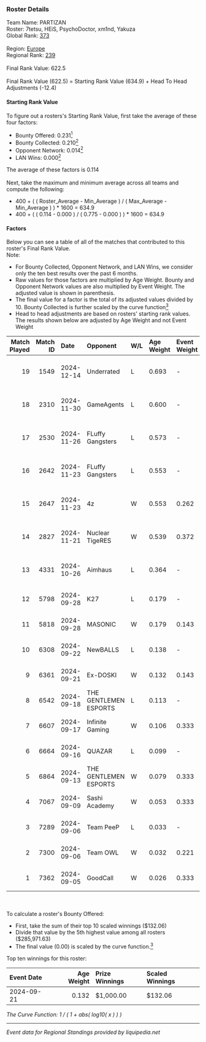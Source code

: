 ### Roster Details<br />
Team Name: PARTIZAN<br />
Roster: 7tetsu, HEiS, PsychoDoctor, xm1nd, Yakuza<br />
Global Rank: [373](../../standings_global_2025_02_28.md)<br />
<br />
Region: [Europe]( ../../standings_europe_2025_02_28.md)<br />
Regional Rank: [239]( ../../standings_europe_2025_02_28.md)<br />
<br />
Final Rank Value:  622.5<br />
<br />
Final Rank Value (622.5) = Starting Rank Value (634.9) + Head To Head Adjustments (-12.4)<br />

#### Starting Rank Value<br />
To figure out a rosters's Starting Rank Value, first take the average of these four factors:<br />
- Bounty Offered: 0.231[<sup>1</sup>](#table2)
- Bounty Collected: 0.210[<sup>2</sup>](#table1)
- Opponent Network: 0.014[<sup>2</sup>](#table1)
- LAN Wins: 0.000[<sup>2</sup>](#table1)

The average of these factors is 0.114<br />
<br />
Next, take the maximum and minimum average across all teams and compute the following:<br />
- 400 + ( ( Roster_Average - Min_Average ) / ( Max_Average - Min_Average ) ) * 1600 = 634.9
- 400 + ( ( 0.114 - 0.000 ) / ( 0.775 - 0.000 ) ) * 1600 = 634.9


#### Factors<br />
Below you can see a table of all of the matches that contributed to this roster's Final Rank Value.<br />
Note:<br />

- For Bounty Collected, Opponent Network, and LAN Wins, we consider only the ten best results over the past 6 months.
- Raw values for those factors are multiplied by Age Weight. Bounty and Opponent Network values are also multiplied by Event Weight. The adjusted value is shown in parenthesis.
- The final value for a factor is the total of its adjusted values divided by 10. Bounty Collected is further scaled by the curve function[<sup>3</sup>](#curveFunction)
- Head to head adjustments are based on rosters' starting rank values. The results shown below are adjusted by Age Weight and not Event Weight
<span id="table1"></span><br />


| Match Played | Match ID | Date       | Opponent              | W/L | Age Weight | Event Weight | Bounty Collected | Opponent Network | LAN Wins  | H2H Adj. | Roster                                    |
| -: | -: | :- | :- | :- | :- | :- | :- | :- | :- | -: | :- |
|           19 |     1549 | 2024-12-14 | Underrated            | L   | 0.693      | -            | -                | -                | -         |    -9.38 | 7tetsu, HEiS, PsychoDoctor, xm1nd, Yakuza |
|           18 |     2310 | 2024-11-30 | GameAgents            | L   | 0.600      | -            | -                | -                | -         |    -9.67 | 7tetsu, Dis1, verbal4buser, xm1nd, Yakuza |
|           17 |     2530 | 2024-11-26 | FLuffy Gangsters      | L   | 0.573      | -            | -                | -                | -         |    -3.85 | 7tetsu, Dis1, verbal4buser, xm1nd, Yakuza |
|           16 |     2642 | 2024-11-23 | FLuffy Gangsters      | L   | 0.553      | -            | -                | -                | -         |    -3.91 | 7tetsu, Dis1, verbal4buser, xm1nd, Yakuza |
|           15 |     2647 | 2024-11-23 | 4z                    | W   | 0.553      | 0.262        | 0.005 (0.001)    | 0.153 (0.022)    | 0 (0.000) |     9.23 | 7tetsu, Dis1, verbal4buser, xm1nd, Yakuza |
|           14 |     2827 | 2024-11-21 | Nuclear TigeRES       | W   | 0.539      | 0.372        | 0.005 (0.001)    | 0.531 (0.107)    | 0 (0.000) |    12.92 | 7tetsu, Dis1, verbal4buser, xm1nd, Yakuza |
|           13 |     4331 | 2024-10-26 | Aimhaus               | L   | 0.364      | -            | -                | -                | -         |    -8.06 | 7tetsu, Dis1, Wadeshot, xm1nd, Yakuza     |
|           12 |     5798 | 2024-09-28 | K27                   | L   | 0.179      | -            | -                | -                | -         |    -0.80 | 7tetsu, Dis1, reNIK, xm1nd, Yakuza        |
|           11 |     5818 | 2024-09-28 | MASONIC               | W   | 0.179      | 0.143        | 0.000 (0.000)    | 0.000 (0.000)    | 0 (0.000) |     1.19 | 7tetsu, Dis1, reNIK, xm1nd, Yakuza        |
|           10 |     6308 | 2024-09-22 | NewBALLS              | L   | 0.138      | -            | -                | -                | -         |    -2.00 | 7tetsu, Dis1, reNIK, xm1nd, Yakuza        |
|            9 |     6361 | 2024-09-21 | Ex-DOSKI              | W   | 0.132      | 0.143        | 0.000 (0.000)    | 0.021 (0.000)    | 0 (0.000) |     0.88 | 7tetsu, Dis1, reNIK, xm1nd, Yakuza        |
|            8 |     6542 | 2024-09-18 | THE GENTLEMEN ESPORTS | L   | 0.113      | -            | -                | -                | -         |    -1.48 | 7tetsu, Dis1, reNIK, xm1nd, Yakuza        |
|            7 |     6607 | 2024-09-17 | Infinite Gaming       | W   | 0.106      | 0.333        | 0.000 (0.000)    | 0.010 (0.000)    | 0 (0.000) |     1.50 | 7tetsu, Dis1, reNIK, xm1nd, Yakuza        |
|            6 |     6664 | 2024-09-16 | QUAZAR                | L   | 0.099      | -            | -                | -                | -         |    -1.18 | 7tetsu, Dis1, reNIK, xm1nd, Yakuza        |
|            5 |     6864 | 2024-09-13 | THE GENTLEMEN ESPORTS | W   | 0.079      | 0.333        | 0.002 (0.000)    | 0.191 (0.005)    | 0 (0.000) |     1.45 | 7tetsu, Dis1, reNIK, xm1nd, Yakuza        |
|            4 |     7067 | 2024-09-09 | Sashi Academy         | W   | 0.053      | 0.333        | 0.001 (0.000)    | 0.310 (0.005)    | 0 (0.000) |     0.97 | 7tetsu, Dis1, reNIK, xm1nd, Yakuza        |
|            3 |     7289 | 2024-09-06 | Team PeeP             | L   | 0.033      | -            | -                | -                | -         |    -0.71 | 7tetsu, Dis1, reNIK, xm1nd, Yakuza        |
|            2 |     7300 | 2024-09-06 | Team OWL              | W   | 0.032      | 0.221        | 0.000 (0.000)    | 0.009 (0.000)    | 0 (0.000) |     0.30 | 7tetsu, Dis1, reNIK, xm1nd, Yakuza        |
|            1 |     7362 | 2024-09-05 | GoodCall              | W   | 0.026      | 0.333        | 0.000 (0.000)    | 0.003 (0.000)    | 0 (0.000) |     0.23 | 7tetsu, Dis1, reNIK, xm1nd, Yakuza        |

<br />
<span id="table2"></span><br />
To calculate a roster's Bounty Offered:<br />

- First, take the sum of their top 10 scaled winnings ($132.06)
- Divide that value by the 5th highest value among all rosters ($285,971.63)
- The final value (0.00) is scaled by the curve function.[<sup>3</sup>](#curveFunction)

Top ten winnings for this roster:<br />

| Event Date | Age Weight | Prize Winnings | Scaled Winnings |
| :- | -: | :- | :- |
| 2024-09-21 |      0.132 | $1,000.00      | $132.06         |


<span id="curveFunction"></span>_The Curve Function: 1 / ( 1 + abs( log10( x ) ) )_<br />

---
_Event data for Regional Standings provided by liquipedia.net_<br />

